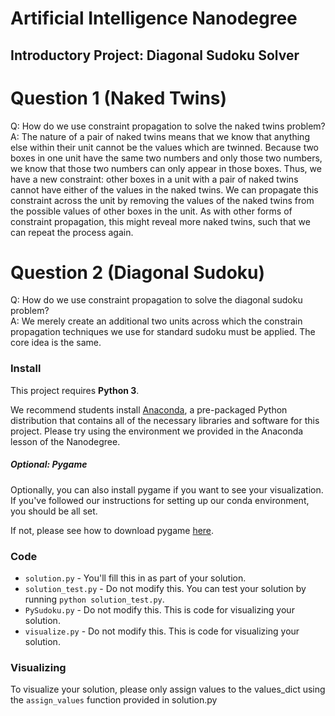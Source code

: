 # Artificial Intelligence Nanodegree
## Introductory Project: Diagonal Sudoku Solver

# Question 1 (Naked Twins)
Q: How do we use constraint propagation to solve the naked twins problem?  
A: The nature of a pair of naked twins means that we know that anything else within their unit cannot be the values which are twinned. Because two boxes in one unit have the same two numbers and only those two numbers, we know that those two numbers can only appear in those boxes. Thus, we have a new constraint: other boxes in a unit with a pair of naked twins cannot have either of the values in the naked twins. We can propagate this constraint across the unit by removing the values of the naked twins from the possible values of other boxes in the unit. As with other forms of constraint propagation, this might reveal more naked twins, such that we can repeat the process again.

# Question 2 (Diagonal Sudoku)
Q: How do we use constraint propagation to solve the diagonal sudoku problem?  
A: We merely create an additional two units across which the constrain propagation techniques we use for standard sudoku must be applied. The core idea is the same. 

### Install

This project requires **Python 3**.

We recommend students install [Anaconda](https://www.continuum.io/downloads), a pre-packaged Python distribution that contains all of the necessary libraries and software for this project.
Please try using the environment we provided in the Anaconda lesson of the Nanodegree.

##### Optional: Pygame

Optionally, you can also install pygame if you want to see your visualization. If you've followed our instructions for setting up our conda environment, you should be all set.

If not, please see how to download pygame [here](http://www.pygame.org/download.shtml).

### Code

* `solution.py` - You'll fill this in as part of your solution.
* `solution_test.py` - Do not modify this. You can test your solution by running `python solution_test.py`.
* `PySudoku.py` - Do not modify this. This is code for visualizing your solution.
* `visualize.py` - Do not modify this. This is code for visualizing your solution.

### Visualizing

To visualize your solution, please only assign values to the values_dict using the ```assign_values``` function provided in solution.py
